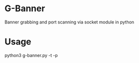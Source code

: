 # G-Banner
Banner grabbing and port scanning via socket module in python
# Usage
python3 g-banner.py -t <target host> -p <single or multiple ports to scan>
